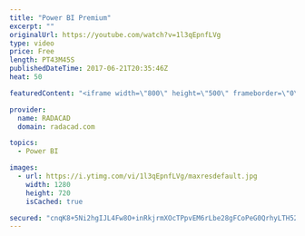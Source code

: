 ```yaml
---
title: "Power BI Premium"
excerpt: ""
originalUrl: https://youtube.com/watch?v=1l3qEpnfLVg
type: video
price: Free
length: PT43M45S
publishedDateTime: 2017-06-21T20:35:46Z
heat: 50

featuredContent: "<iframe width=\"800\" height=\"500\" frameborder=\"0\" src=\"https://www.youtube.com/embed/1l3qEpnfLVg\" allow=\"accelerometer; autoplay; encrypted-media; gyroscope; picture-in-picture\" allowfullscreen></iframe>"

provider:
  name: RADACAD
  domain: radacad.com

topics:
  - Power BI

images:
  - url: https://i.ytimg.com/vi/1l3qEpnfLVg/maxresdefault.jpg
    width: 1280
    height: 720
    isCached: true

secured: "cnqK8+5Ni2hgIJL4Fw8O+inRkjrmXOcTPpvEM6rLbe28gFCoPeG0QrhyLTH52wqjI/sOaN9/e3bVEcd6CZaGuY9ia4IGUv88F9/TJ3QpyR8EMq7TjucnbptT2IV7YIGrogOPzARyWdDjTZjwK9ybUeIZ2qMKh2YdUDmt2IoqNV4NS28cCtOgVWtKxIO55s9RkF0mQYmGN+daaSxrwoA7mJu1WdqArgb/pQLgKKk5dh9ch5/wagmR7ALG1qTcb/YtGEUvNENOIyeQosFe8fwOPZGnbLc9aLHjWIlwirNB1f8h6aT2ondyMmckJmiK03xBLMermhMODBjn3iwCYGgXt+sujPrz9kcyflGHOqqvtJD5CFo5tTXqZqtw/eLsxV2HIGRWFWBuN9vVaG0R3JpUkB41XCfl/kipAWeEtIAM2zc=;7AdXpSXUZbF/8gtIxHNGtA=="
---
```


